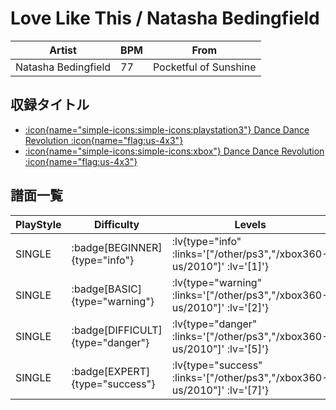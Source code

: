 # Love Like This / Natasha Bedingfield

|Artist|BPM|From|
|------|---|----|
|Natasha Bedingfield|77|Pocketful of Sunshine|

## 収録タイトル

- [ :icon{name="simple-icons:simple-icons:playstation3"} Dance Dance Revolution :icon{name="flag:us-4x3"} ](/other/ps3)
- [ :icon{name="simple-icons:simple-icons:xbox"} Dance Dance Revolution :icon{name="flag:us-4x3"} ](/xbox360-us/2010)

## 譜面一覧

|PlayStyle|Difficulty|Levels|Notes|Movie|
|---------|----------|------|-----|-----|
|SINGLE| :badge[BEGINNER]{type="info"} | :lv{type="info" :links='["/other/ps3","/xbox360-us/2010"]' :lv='[1]'} |33/6||
|SINGLE| :badge[BASIC]{type="warning"} | :lv{type="warning" :links='["/other/ps3","/xbox360-us/2010"]' :lv='[2]'} |73/10||
|SINGLE| :badge[DIFFICULT]{type="danger"} | :lv{type="danger" :links='["/other/ps3","/xbox360-us/2010"]' :lv='[5]'} |165/2||
|SINGLE| :badge[EXPERT]{type="success"} | :lv{type="success" :links='["/other/ps3","/xbox360-us/2010"]' :lv='[7]'} |242/4||
